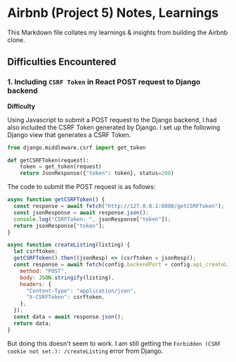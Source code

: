 # Airbnb (Project 5) Notes, Learnings

This Markdown file collates my learnings & insights from building the Airbnb clone.

## Difficulties Encountered

### 1. Including `CSRF Token` in React POST request to Django backend

**Difficulty**

Using Javascript to submit a POST request to the Django backend, I had also included the CSRF Token generated by Django. I set up the following Django view that generates a CSRF Token.

```py
from django.middleware.csrf import get_token

def getCSRFToken(request):
    token = get_token(request)
    return JsonResponse({"token": token}, status=200)
```

The code to submit the POST request is as follows:

```js
async function getCSRFToken() {
  const response = await fetch("http://127.0.0.1:8000/getCSRFToken");
  const jsonResponse = await response.json();
  console.log("CSRFToken: ", jsonResponse["token"]);
  return jsonResponse["token"];
}

async function createListing(listing) {
  let csrftoken;
  getCSRFToken().then((jsonResp) => (csrftoken = jsonResp));
  const response = await fetch(config.backendPort + config.api_createListing, {
    method: "POST",
    body: JSON.stringify(listing),
    headers: {
      "Content-Type": "application/json",
      "X-CSRFToken": csrftoken,
    },
  });
  const data = await response.json();
  return data;
}
```

But doing this doesn't seem to work. I am still getting the `Forbidden (CSRF cookie not set.): /createListing` error from Django.

